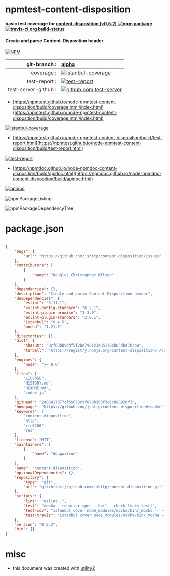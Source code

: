 # npmtest-content-disposition

#### basic test coverage for  [content-disposition (v0.5.2)](https://github.com/jshttp/content-disposition#readme)  [![npm package](https://img.shields.io/npm/v/npmtest-content-disposition.svg?style=flat-square)](https://www.npmjs.org/package/npmtest-content-disposition) [![travis-ci.org build-status](https://api.travis-ci.org/npmtest/node-npmtest-content-disposition.svg)](https://travis-ci.org/npmtest/node-npmtest-content-disposition)

#### Create and parse Content-Disposition header

[![NPM](https://nodei.co/npm/content-disposition.png?downloads=true&downloadRank=true&stars=true)](https://www.npmjs.com/package/content-disposition)

| git-branch : | [alpha](https://github.com/npmtest/node-npmtest-content-disposition/tree/alpha)|
|--:|:--|
| coverage : | [![istanbul-coverage](https://npmtest.github.io/node-npmtest-content-disposition/build/coverage.badge.svg)](https://npmtest.github.io/node-npmtest-content-disposition/build/coverage.html/index.html)|
| test-report : | [![test-report](https://npmtest.github.io/node-npmtest-content-disposition/build/test-report.badge.svg)](https://npmtest.github.io/node-npmtest-content-disposition/build/test-report.html)|
| test-server-github : | [![github.com test-server](https://npmtest.github.io/node-npmtest-content-disposition/GitHub-Mark-32px.png)](https://npmtest.github.io/node-npmtest-content-disposition/build/app/index.html) | | build-artifacts : | [![build-artifacts](https://npmtest.github.io/node-npmtest-content-disposition/glyphicons_144_folder_open.png)](https://github.com/npmtest/node-npmtest-content-disposition/tree/gh-pages/build)|

- [https://npmtest.github.io/node-npmtest-content-disposition/build/coverage.html/index.html](https://npmtest.github.io/node-npmtest-content-disposition/build/coverage.html/index.html)

[![istanbul-coverage](https://npmtest.github.io/node-npmtest-content-disposition/build/screenCapture.buildCi.browser.%252Ftmp%252Fbuild%252Fcoverage.lib.html.png)](https://npmtest.github.io/node-npmtest-content-disposition/build/coverage.html/index.html)

- [https://npmtest.github.io/node-npmtest-content-disposition/build/test-report.html](https://npmtest.github.io/node-npmtest-content-disposition/build/test-report.html)

[![test-report](https://npmtest.github.io/node-npmtest-content-disposition/build/screenCapture.buildCi.browser.%252Ftmp%252Fbuild%252Ftest-report.html.png)](https://npmtest.github.io/node-npmtest-content-disposition/build/test-report.html)

- [https://npmdoc.github.io/node-npmdoc-content-disposition/build/apidoc.html](https://npmdoc.github.io/node-npmdoc-content-disposition/build/apidoc.html)

[![apidoc](https://npmdoc.github.io/node-npmdoc-content-disposition/build/screenCapture.buildCi.browser.%252Ftmp%252Fbuild%252Fapidoc.html.png)](https://npmdoc.github.io/node-npmdoc-content-disposition/build/apidoc.html)

![npmPackageListing](https://npmtest.github.io/node-npmtest-content-disposition/build/screenCapture.npmPackageListing.svg)

![npmPackageDependencyTree](https://npmtest.github.io/node-npmtest-content-disposition/build/screenCapture.npmPackageDependencyTree.svg)



# package.json

```json

{
    "bugs": {
        "url": "https://github.com/jshttp/content-disposition/issues"
    },
    "contributors": [
        {
            "name": "Douglas Christopher Wilson"
        }
    ],
    "dependencies": {},
    "description": "Create and parse Content-Disposition header",
    "devDependencies": {
        "eslint": "3.11.1",
        "eslint-config-standard": "6.2.1",
        "eslint-plugin-promise": "3.3.0",
        "eslint-plugin-standard": "2.0.1",
        "istanbul": "0.4.5",
        "mocha": "1.21.5"
    },
    "directories": {},
    "dist": {
        "shasum": "0cf68bb9ddf5f2be7961c3a85178cb85dba78cb4",
        "tarball": "https://registry.npmjs.org/content-disposition/-/content-disposition-0.5.2.tgz"
    },
    "engines": {
        "node": ">= 0.6"
    },
    "files": [
        "LICENSE",
        "HISTORY.md",
        "README.md",
        "index.js"
    ],
    "gitHead": "2a08417377cf55678c9f870b305f3c6c088920f3",
    "homepage": "https://github.com/jshttp/content-disposition#readme",
    "keywords": [
        "content-disposition",
        "http",
        "rfc6266",
        "res"
    ],
    "license": "MIT",
    "maintainers": [
        {
            "name": "dougwilson"
        }
    ],
    "name": "content-disposition",
    "optionalDependencies": {},
    "repository": {
        "type": "git",
        "url": "git+https://github.com/jshttp/content-disposition.git"
    },
    "scripts": {
        "lint": "eslint .",
        "test": "mocha --reporter spec --bail --check-leaks test/",
        "test-cov": "istanbul cover node_modules/mocha/bin/_mocha -- --reporter dot --check-leaks test/",
        "test-travis": "istanbul cover node_modules/mocha/bin/_mocha --report lcovonly -- --reporter spec --check-leaks test/"
    },
    "version": "0.5.2",
    "bin": {}
}
```



# misc
- this document was created with [utility2](https://github.com/kaizhu256/node-utility2)
